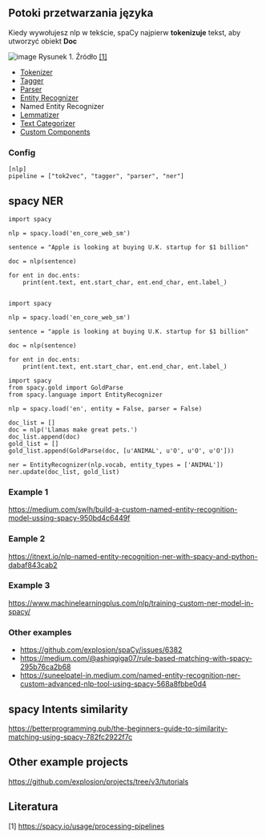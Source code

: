 ## Potoki przetwarzania języka

Kiedy wywołujesz nlp w tekście, spaCy najpierw **tokenizuje** tekst, aby utworzyć obiekt **Doc**

![image](https://user-images.githubusercontent.com/26519123/119462186-bbb9ba80-bd40-11eb-8beb-11427504d379.png)
Rysunek 1. Źródło [[1]](https://spacy.io/usage/processing-pipelines)

- [Tokenizer](https://spacy.io/api/tokenizer)
- [Tagger](https://spacy.io/api/tagger)
- [Parser](https://spacy.io/api/dependencyparser)
- [Entity Recognizer](https://spacy.io/api/entityrecognizer)
- Named Entity Recognizer
- [Lemmatizer](https://spacy.io/api/lemmatizer)
- [Text Categorizer](https://spacy.io/api/textcategorizer)
- [Custom Components](https://spacy.io/usage/processing-pipelines#custom-components)

### Config
```
[nlp]
pipeline = ["tok2vec", "tagger", "parser", "ner"]
```


## spacy NER

```
import spacy
  
nlp = spacy.load('en_core_web_sm')
  
sentence = "Apple is looking at buying U.K. startup for $1 billion"
  
doc = nlp(sentence)
  
for ent in doc.ents:
    print(ent.text, ent.start_char, ent.end_char, ent.label_)
```

```

import spacy
  
nlp = spacy.load('en_core_web_sm')
  
sentence = "apple is looking at buying U.K. startup for $1 billion"
  
doc = nlp(sentence)
  
for ent in doc.ents:
    print(ent.text, ent.start_char, ent.end_char, ent.label_)
```

```
import spacy
from spacy.gold import GoldParse
from spacy.language import EntityRecognizer
  
nlp = spacy.load('en', entity = False, parser = False)
  
doc_list = []
doc = nlp('Llamas make great pets.')
doc_list.append(doc)
gold_list = []
gold_list.append(GoldParse(doc, [u'ANIMAL', u'O', u'O', u'O']))
  
ner = EntityRecognizer(nlp.vocab, entity_types = ['ANIMAL'])
ner.update(doc_list, gold_list)
```

### Example 1

https://medium.com/swlh/build-a-custom-named-entity-recognition-model-ussing-spacy-950bd4c6449f

### Eample 2 

https://itnext.io/nlp-named-entity-recognition-ner-with-spacy-and-python-dabaf843cab2

### Example 3

https://www.machinelearningplus.com/nlp/training-custom-ner-model-in-spacy/


### Other examples
- https://github.com/explosion/spaCy/issues/6382
- https://medium.com/@ashiqgiga07/rule-based-matching-with-spacy-295b76ca2b68
- https://suneelpatel-in.medium.com/named-entity-recognition-ner-custom-advanced-nlp-tool-using-spacy-568a8fbbe0d4

## spacy Intents similarity

https://betterprogramming.pub/the-beginners-guide-to-similarity-matching-using-spacy-782fc2922f7c

## Other example projects

https://github.com/explosion/projects/tree/v3/tutorials


## Literatura
[1] https://spacy.io/usage/processing-pipelines
